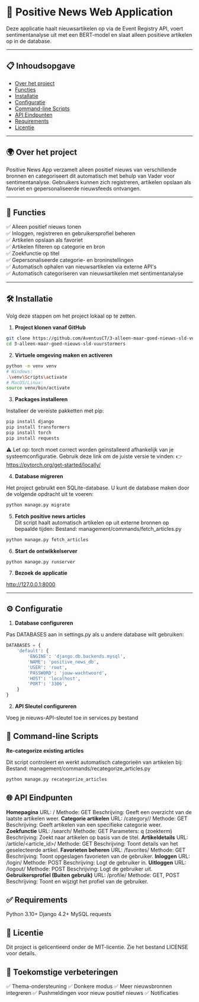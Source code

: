 # 📰 Positive News Web Application

Deze applicatie haalt nieuwsartikelen op via de Event Registry API, voert sentimentanalyse uit met een BERT-model en slaat alleen positieve artikelen op in de database.

---

## 📋 **Inhoudsopgave**
* [Over het project](#over-het-project)
* [Functies](#Functies)  
* [Installatie](#installatie)
* [Configuratie](#configuratie)
* [Command-line Scripts](#command-line-scripts)  
* [API Eindpunten](#api-eindpunten)  
* [Requirements](#Requirements)  
* [Licentie](#licentie) 

---

## 🌍 **Over het project**
Positive News App verzamelt alleen positief nieuws van verschillende bronnen en categoriseert dit automatisch met behulp van Vader voor sentimentanalyse. Gebruikers kunnen zich registreren, artikelen opslaan als favoriet en gepersonaliseerde nieuwsfeeds ontvangen.

---

## 🚀 **Functies**
✅ Alleen positief nieuws tonen  
✅ Inloggen, registreren en gebruikersprofiel beheren  
✅ Artikelen opslaan als favoriet  
✅ Artikelen filteren op categorie en bron  
✅ Zoekfunctie op titel  
✅ Gepersonaliseerde categorie- en broninstellingen  
✅ Automatisch ophalen van nieuwsartikelen via externe API's  
✅ Automatisch categoriseren van nieuwsartikelen met sentimentanalyse  

---

## 🛠️ **Installatie**

Volg deze stappen om het project lokaal op te zetten.

1. **Project klonen vanaf GitHub**  

```bash
git clone https://github.com/AventusCT/3-alleen-maar-goed-nieuws-sld-vuurstormers
cd 3-alleen-maar-goed-nieuws-sld-vuurstormers
```

2. **Virtuele omgeving maken en activeren** 

```bash 
python -m venv venv
# Windows:
.\venv\Scripts\activate
# MacOS/Linux:
source venv/bin/activate
```
3. **Packages installeren**

Installeer de vereiste pakketten met pip:
```bash
pip install django
pip install transformers
pip install torch
pip install requests
```
⚠️ Let op: torch moet correct worden geïnstalleerd afhankelijk van je systeemconfiguratie. Gebruik deze link om de juiste versie te vinden:
👉 https://pytorch.org/get-started/locally/

4. **Database migreren**

Het project gebruikt een SQLite-database. U kunt de database maken door de volgende opdracht uit te voeren:

```bash
python manage.py migrate
```

5. **Fetch positive news articles**  
Dit script haalt automatisch artikelen op uit externe bronnen op bepaalde tijden:
Bestand: management/commands/fetch_articles.py
```Python
python manage.py fetch_articles
```

6. **Start de ontwikkelserver**

```bash
python manage.py runserver
```

7. **Bezoek de applicatie**

http://127.0.0.1:8000

---

## ⚙️ **Configuratie**

1. **Database configureren**  

Pas DATABASES aan in settings.py als u andere database wilt gebruiken:

```Python
DATABASES = {
    'default': {
        'ENGINE': 'django.db.backends.mysql',
        'NAME': 'positive_news_db',
        'USER': 'root',
        'PASSWORD': 'jouw-wachtwoord',
        'HOST': 'localhost',
        'PORT': '3306',
    }
}
```

2. **API Sleutel configureren** 

Voeg je nieuws-API-sleutel toe in services.py bestand

## 📝 **Command-line Scripts**

**Re-categorize existing articles**

Dit script controleert en werkt automatisch categorieën van artikelen bij:
Bestand: management/commands/recategorize_articles.py
```Python
python manage.py recategorize_articles
```

## 🌐 **API Eindpunten**
**Homepagina**
URL: /
Methode: GET
Beschrijving: Geeft een overzicht van de laatste artikelen weer.
**Categorie artikelen**
URL: /category/<category>/
Methode: GET
Beschrijving: Geeft artikelen van een specifieke categorie weer.
**Zoekfunctie**
URL: /search/
Methode: GET
Parameters: q (zoekterm)
Beschrijving: Zoekt naar artikelen op basis van de titel.
**Artikeldetails**
URL: /article/<article_id>/
Methode: GET
Beschrijving: Toont details van het geselecteerde artikel.
**Favorieten beheren**
URL: /favorites/
Methode: GET
Beschrijving: Toont opgeslagen favorieten van de gebruiker.
**Inloggen**
URL: /login/
Methode: POST
Beschrijving: Logt de gebruiker in.
**Uitloggen**
URL: /logout/
Methode: POST
Beschrijving: Logt de gebruiker uit.
**Gebruikersprofiel (Buiten gebruik)**
URL: /profile/
Methode: GET, POST
Beschrijving: Toont en wijzigt het profiel van de gebruiker.


## ✅ **Requirements**
Python 3.10+
Django 4.2+
MySQL
requests

## 📝 **Licentie**
Dit project is gelicentieerd onder de MIT-licentie. Zie het bestand LICENSE voor details.

## 🎯 **Toekomstige verbeteringen**
✅ Thema-ondersteuning
✅ Donkere modus
✅ Meer nieuwsbronnen integreren
✅ Pushmeldingen voor nieuw positief nieuws
✅ Notificaties



